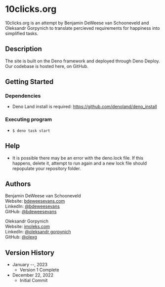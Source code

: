 # 10clicks.org

10clicks.org is an attempt by Benjamin DeWeese van Schooneveld and Oleksandr Gorpynich to translate percieved requirements for happiness into simplified tasks.

## Description

The site is built on the Deno framework and deployed through Deno Deploy. Our codebase is hosted here, on GitHub.

## Getting Started

### Dependencies

* Deno Land install is required: https://github.com/denoland/deno_install

### Executing program

* ```$ deno task start```

## Help

* It is possible there may be an error with the deno.lock file. If this happens, delete it, attempt to run again and a new lock file should repopulate your repository folder.

## Authors

Benjamin DeWeese van Schooneveld</br>
Website: [bdeweesevans.com](https://bdeweesevans.com)</br>
LinkedIn: [@bdeweesevans](https://linkedin.com/in/bdeweesevans)</br>
GitHub: [@bdeweesevans](https://github.com/bdeweesevans)

Oleksandr Gorpynich</br>
Website: [imoleks.com](https://imoleks.com/)</br>
LinkedIn: [@oleksandr gorpynich](https://linkedin.com/in/oleksandr-gorpynich-91b4501a6/)</br>
GitHub: [@olexg](https://github.com/OlexG)

## Version History

* January --, 2023
    * Version 1 Complete
* December 22, 2022
    * Initial Commit
